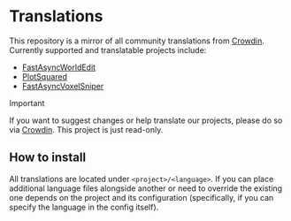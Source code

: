 # Translations
This repository is a mirror of all community translations from [Crowdin](https://intellectualsites.crowdin.com). Currently supported and translatable projects include:
- [FastAsyncWorldEdit](https://github.com/intellectualSites/FastAsyncWorldEdit)
- [PlotSquared](https://github.com/intellectualSites/PlotSquared)
- [FastAsyncVoxelSniper](https://github.com/intellectualSites/FastAsyncVoxelSniper)

> [!IMPORTANT]
> If you want to suggest changes or help translate our projects, please do so via [Crowdin](https://intellectualsites.crowdin.com). This project is just read-only.

## How to install
All translations are located under `<project>/<language>`. If you can place additional language files alongside another or need to override the existing one depends on the project and its configuration (specifically, if you can specify the language in the config itself).

